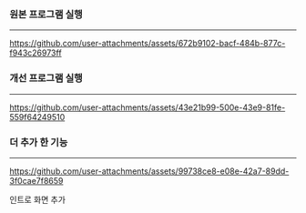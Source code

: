 ### 원본 프로그램 실행
---
https://github.com/user-attachments/assets/672b9102-bacf-484b-877c-f943c26973ff

### 개선 프로그램 실행
---
https://github.com/user-attachments/assets/43e21b99-500e-43e9-81fe-559f64249510

### 더 추가 한 기능
---
https://github.com/user-attachments/assets/99738ce8-e08e-42a7-89dd-3f0cae7f8659

인트로 화면 추가

